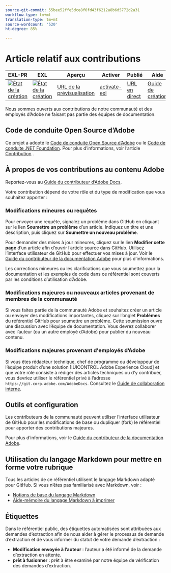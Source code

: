 ```yaml
---
source-git-commit: 55bee52ffe5dce8f6fd43f6212a8b6d5772d2a31
workflow-type: tm+mt
translation-type: tm+mt
source-wordcount: '520'
ht-degree: 85%

---
```

# Article relatif aux contributions

| EXL-PR | EXL | Aperçu | Activer | Publié | Aide |
|--- |--- |--- |--- |--- |--- |
| [![État de la création](https://docs.ci.corp.adobe.com/view/exl-pr/job/aem-forms-automated-conversion-service.en_pr-exl/badge/icon)](https://docs.ci.corp.adobe.com/view/exl-pr/job/aem-forms-automated-conversion-service.en_pr-exl/lastBuild/) | [![État de la création](https://docs.ci.corp.adobe.com/view/exl-pr/job/aem-forms-automated-conversion-service.en_exl/lastBuild/badge/icon)](https://docs.ci.corp.adobe.com/view/exl-pr/job/aem-forms-automated-conversion-service.en_exl/lastBuild/lastBuild) | [URL de la prévisualisation](https://experienceleague.corp.adobe.com/docs/aem-forms-automated-conversion-service/using/introduction.html?lang=en) | [activate-exl](https://docs.ci.corp.adobe.com/job/activate-exl/build/) | [URL en direct](https://experienceleague.adobe.com/docs/aem-forms-automated-conversion-service/using/home.html?lang=en) | [Guide de création](https://experienceleague.adobe.com/docs/authoring-guide-exl/using/introduction.html?lang=en) |

Nous sommes ouverts aux contributions de notre communauté et des employés d’Adobe ne faisant pas partie des équipes de documentation.

## Code de conduite Open Source d’Adobe

Ce projet a adopté le [Code de conduite Open Source d’Adobe](code-of-conduct.md) ou le [Code de conduite .NET Foundation](https://dotnetfoundation.org/code-of-conduct). Pour plus d’informations, voir l’article [Contribution](contributing.md) .

## À propos de vos contributions au contenu Adobe

Reportez-vous au [Guide du contributeur d’Adobe Docs](https://docs.adobe.com/help/en/contributor/contributor-guide/introduction.html).

Votre contribution dépend de votre rôle et du type de modification que vous souhaitez apporter :

### Modifications mineures   ou requêtes

Pour envoyer une requête, signalez un problème dans GitHub en cliquant sur le lien **Soumettre un problème** d’un article. Indiquez un titre et une description, puis cliquez sur **Soumettre un nouveau problème**.

Pour demander des mises à jour mineures, cliquez sur le lien **Modifier cette page** d’un article afin d’ouvrir l’article source dans GitHub. Utilisez l’interface utilisateur de GitHub pour effectuer vos mises à jour. Voir le [Guide du contributeur de la documentation Adobe](https://docs.adobe.com/help/en/contributor/contributor-guide/introduction.html) pour plus d’informations.

Les corrections mineures ou les clarifications que vous soumettez pour la documentation et les exemples de code dans ce référentiel sont couverts par les conditions d’utilisation d’Adobe.

### Modifications majeures ou nouveaux articles provenant de membres de la communauté

Si vous faites partie de la communauté Adobe et souhaitez créer un article ou envoyer des modifications importantes, cliquez sur l’onglet **Problèmes** du référentiel GitHub pour soumettre un problème. Cette soumission ouvre une discussion avec l’équipe de documentation. Vous devrez collaborer avec l’auteur (ou un autre employé d’Adobe) pour publier du nouveau contenu.

<!--
If you submit a pull request with significant changes to documentation and code examples, you'll see a message in the pull request asking you to submit an online contribution license agreement (CLA). You must complete the online form before we can review your pull request.
-->

### Modifications majeures provenant d&#39;employés d’Adobe

Si vous êtes rédacteur technique, chef de programme ou développeur de l’équipe produit d’une solution [!UICONTROL Adobe Experience Cloud] et que votre rôle consiste à rédiger des articles techniques ou d’y contribuer, vous devriez utiliser le référentiel privé à l’adresse `https://git.corp.adobe.com/AdobeDocs`. Consultez le [Guide de collaboration interne](https://docs.adobe.com/content/help/en/collaborative-doc-instructions/collaboration-guide/home.html).

<!--Employees from other parts of the Adobe world should use the public repo for minor updates.-->

## Outils et configuration

Les contributeurs de la communauté peuvent utiliser l’interface utilisateur de GitHub pour les modifications de base ou dupliquer (fork) le référentiel pour apporter des contributions majeures.

Pour plus d’informations, voir le [Guide du contributeur de la documentation Adobe](https://docs.adobe.com/help/en/contributor/contributor-guide/introduction.html).

## Utilisation du langage Markdown pour mettre en forme votre rubrique

Tous les articles de ce référentiel utilisent le langage Markdown adapté pour GitHub. Si vous n’êtes pas familiarisé avec Markdown, voir :

* [Notions de base du langage Markdown](https://help.github.com/articles/getting-started-with-writing-and-formatting-on-github/)
* [Aide-mémoire du langage Markdown à imprimer](https://guides.github.com/pdfs/markdown-cheatsheet-online.pdf)

## Étiquettes

Dans le référentiel public, des étiquettes automatisées sont attribuées aux demandes d’extraction afin de nous aider à gérer le processus de demande d’extraction et de vous informer du statut de votre demande d’extraction :

* **Modification envoyée à l’auteur** : l’auteur a été informé de la demande d’extraction en attente.
* **prêt à fusionner** : prêt à être examiné par notre équipe de vérification des demandes d’extraction.
